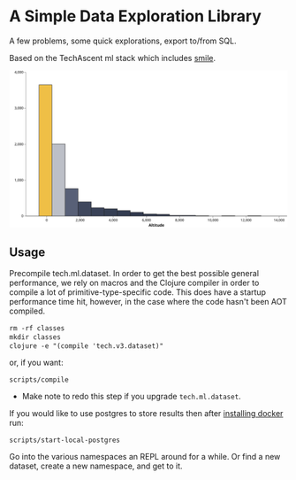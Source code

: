 # A Simple Data Exploration Library

A few problems, some quick explorations, export to/from SQL.

Based on the TechAscent ml stack which includes [smile](https://haifengl.github.io/).

![airport altitude histogram](images/alt.svg)

## Usage

Precompile tech.ml.dataset.  In order to get the best possible general performance,
we rely on macros and the Clojure compiler in order to compile a lot of
primitive-type-specific code.  This does have a startup performance time hit, however, in
the case where the code hasn't been AOT compiled.

```console
rm -rf classes
mkdir classes
clojure -e "(compile 'tech.v3.dataset)"
```

or, if you want:
```console
scripts/compile
```

- Make note to redo this step if you upgrade `tech.ml.dataset`.



If you would like to use postgres to store results then after 
[installing docker](https://docs.docker.com/get-docker/) run:

```console
scripts/start-local-postgres
```

Go into the various namespaces an REPL around for a while.  Or 
find a new dataset, create a new namespace, and get to it.

